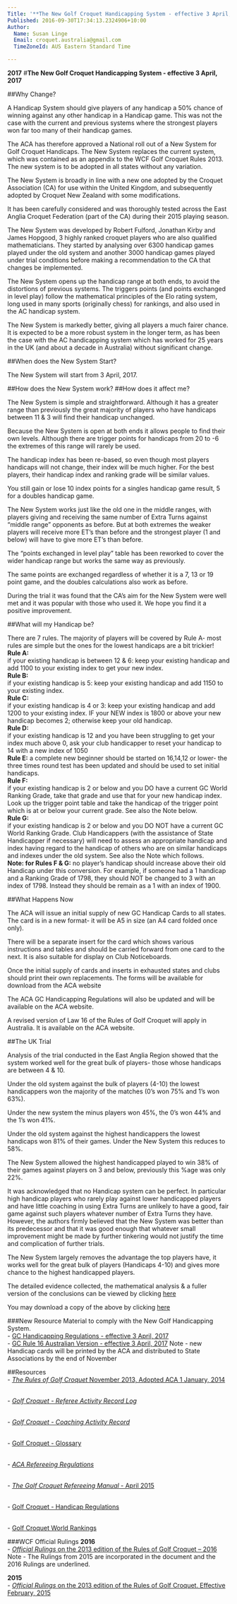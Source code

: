 ```yaml
---
Title: '**The New Golf Croquet Handicapping System - effective 3 April, 2017**'
Published: 2016-09-30T17:34:13.2324906+10:00
Author:
  Name: Susan Linge
  Email: croquet.australia@gmail.com
  TimeZoneId: AUS Eastern Standard Time

---
```

**2017**
#**The New Golf Croquet Handicapping System - effective 3 April, 2017**

##Why Change?

A Handicap System should give players of any handicap a 50% chance of winning against any other handicap in a Handicap game.  This was not the case with the current and previous systems where the strongest players won far too many of their handicap games.

The ACA has therefore approved a National roll out of a New System for Golf Croquet Handicaps.  The New System replaces the current system, which was contained as an appendix to the WCF Golf Croquet Rules 2013.  The new system is to be adopted in all states without any variation.

The New System is broadly in line with a new one adopted by the Croquet Association (CA) for use within the United Kingdom, and subsequently adopted by Croquet New Zealand with some modifications.

It has been carefully considered and was thoroughly tested across the East Anglia Croquet Federation (part of the CA) during their 2015 playing season.

The New System was developed by Robert Fulford, Jonathan Kirby and James Hopgood, 3 highly ranked croquet players who are also qualified mathematicians. They started by analysing over 6300 handicap games played under the old system and another 3000 handicap games played under trial conditions before making a recommendation to the CA that changes be implemented.

The New System opens up the handicap range at both ends, to avoid the distortions of previous systems.  The triggers points (and points exchanged in level play) follow the mathematical principles of the Elo rating system, long used in many sports (originally chess) for rankings, and also used in the AC handicap system.

The New System is markedly better, giving all players a much fairer chance.  It is expected to be a more robust system in the longer term, as has been the case with the AC handicapping system which has worked for 25 years in the UK (and about a decade in Australia) without significant change.

##When does the New System Start?

The New System will start from 3 April, 2017. 

##How does the New System work?
##How does it affect me?

The New System is simple and straightforward.  Although it has a greater range than previously the great majority of players who have handicaps between 11 & 3 will find their handicap unchanged.

Because the New System is open at both ends it allows people to find their own levels.  Although there are trigger points for handicaps from 20 to -6 the extremes of this range will rarely be used.

The handicap index has been re-based, so even though most players handicaps will not change, their index will be much higher.  For the best players, their handicap index and ranking grade will be similar values.

You still gain or lose 10 index points for a singles handicap game result, 5 for a doubles handicap game.

The New System works just like the old one in the middle ranges, with players giving and receiving the same number of Extra Turns against “middle range” opponents as before.  But at both extremes the weaker players will receive more ET’s than before and the strongest player (1 and below) will have to give more ET’s than before.

The “points exchanged in level play” table has been reworked to cover the wider handicap range but works the same way as previously.

The same points are exchanged regardless of whether it is a 7, 13 or 19 point game, and the doubles calculations also work as before.

During the trial it was found that the CA’s aim for the New System were well met and it was popular with those who used it.  We hope you find it a positive improvement.

##What will my Handicap be?

There are 7 rules.  The majority of players will be covered by Rule A- most rules are simple but the ones for the lowest handicaps are a bit trickier!
<br/>**Rule A:**
<br/>if your existing handicap is between 12 & 6: keep your existing handicap and add 1100 to your existing index to get your new index.
<br/>**Rule B:**
<br/>if your existing handicap is 5: keep your existing handicap and add 1150 to your existing index.
<br/>**Rule C:**
<br/>if your existing handicap is 4 or 3: keep your existing handicap and add 1200 to your existing index.  IF your NEW index is 1800 or above your new handicap becomes 2; otherwise keep your old handicap.
<br/>**Rule D:**
<br/>if your existing handicap is 12 and you have been struggling to get your index much above 0, ask your club handicapper to reset your handicap to 14 with a new index of 1050
<br/>**Rule E:**
a complete new beginner should be started on 16,14,12 or lower- the three times round test has been updated and should be used to set initial handicaps.
<br/>**Rule F:**
<br/>if your existing handicap is 2 or below and you DO have a current GC World Ranking Grade, take that grade and use that for your new handicap index.  Look up the trigger point table and take the handicap of the trigger point which is at or below your current grade.  See also the Note below.
<br/>**Rule G:**
<br/>if your existing handicap is 2 or below and you DO NOT have a current GC World Ranking Grade. Club Handicappers (with the assistance of State Handicapper if necessary) will need to assess an appropriate handicap and index having regard to the handicap of others who are on similar handicaps and indexes under the old system.  See also the Note which follows.
<br/>**Note: for Rules F & G:** no player’s handicap should increase above their old Handicap under this conversion.  For example, if someone had a 1 handicap and a Ranking Grade of 1798, they should NOT be changed to 3 with an index of 1798.  Instead they should be remain as a 1 with an index of 1900.

##What Happens Now

The ACA will issue an initial supply of new GC Handicap Cards to all states.  The card is in a new format- it will be A5 in size (an A4 card folded once only).  

There will be a separate insert for the card which shows various instructions and tables and should be carried forward from one card to the next.  It is also suitable for display on Club Noticeboards.

Once the initial supply of cards and inserts in exhausted states and clubs should print their own replacements.  The forms will be available for download from the ACA website

The ACA GC Handicapping Regulations will also be updated and will be available on the ACA website.

A revised version of Law 16 of the Rules of Golf Croquet will apply in Australia.  It is available on the ACA website.

##The UK Trial

Analysis of the trial conducted in the East Anglia Region showed that the system worked well for the great bulk of players- those whose handicaps are between 4 & 10.

Under the old system against the bulk of players (4-10) the lowest handicappers won the majority of the matches (0’s won 75% and 1’s won 63%).

Under the new system the minus players won 45%, the 0’s won 44% and the 1’s won 41%.

Under the old system against the highest handicappers the lowest handicaps won 81% of their games.  Under the New System this reduces to 58%.

The New System allowed the highest handicapped played to win 38% of their games against players on 3 and below, previously this %age was only 22%.

It was acknowledged that no Handicap system can be perfect.  In particular high handicap players who rarely play against lower handicapped players and have little coaching in using Extra Turns are unlikely to have a good, fair game against such players whatever number of Extra Turns they have.  However, the authors firmly believed that the New System was better than its predecessor and that it was good enough that whatever small improvement might be made by further tinkering would not justify the time and complication of further trials.

The New System largely removes the advantage the top players have, it works well for the great bulk of players (Handicaps 4-10) and gives more chance to the highest handicapped players.

The detailed evidence collected, the mathematical analysis & a fuller version of the conclusions can be viewed by clicking [here](https://www.dropbox.com/sh/saayh8pfe04hatk/AABHtzQaEvDRFE3qHHyF2IJOa?dl=0)


You may download a copy of the above by clicking [here](/disciplines/golf-croquet/resources/the-new-golf-croquet-handicapping-system.pdf)

###New Resource Material to comply with the New Golf Handicapping System.
<br/>- [GC Handicapping Regulations - effective 3 April, 2017](/disciplines/golf-croquet/resources/gc-handicap-regulations-3-april-2017.pdf)
<br/>- [GC Rule 16 Australian Version - effective 3 April, 2017]('/disciplines/golf-croquet/resources/gc-rule16-australian-version.pdf)
Note - new Handicap cards will be printed by the ACA and distributed to State Associations by the end of November

##Resources
<br/>- [*The Rules of Golf Croquet* November 2013, Adopted ACA 1 January, 2014](/the-rules-of-golf-croquet-aca-final-6-2-effective-1-january-2014docx.pdf)

<br/>- [*Golf Croquet - Referee Activity Record Log*](/gc-referee-activity-log-november-2013.pdf)

<br/>- [*Golf Croquet - Coaching Activity Record*](/gc-coaching-activity-record.pdf)

<br/>- [Golf Croquet - Glossary](/gc-glossary-as-7-june.pdf)

<br/>- [*ACA Refereeing Regulations*](/aca-refereeing-regulations-october-2015.pdf)

<br/>- [*The Golf Croquet Refereeing Manual* - April 2015](/gc-refereeing-manual-april-2015.pdf)

<br/>- [Golf Croquet - Handicap Regulations](/gc-handicap-regulations-2014-effective-1-january-2014-2docx.pdf)

<br/>- [Golf Croquet World Rankings](http://rank.worldcroquet.org/gcrank/rank.php)

###WCF Official Rulings
**2016**
<br/>- [*Official Rulings* on the 2013 edition of the Rules of Golf Croquet – 2016](/2016-gc-official-rulings.pdf)
<br/>  Note - The Rulings from 2015 are incorporated in the document and the 2016 Rulings are underlined.

**2015**
<br/>- [*Official Rulings* on the 2013 edition of the Rules of Golf Croquet. Effective February, 2015](/2015-official-rulings.pdf)